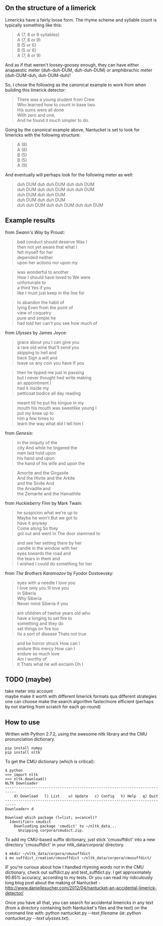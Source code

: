 ## On the structure of a limerick

Limericks have a fairly loose form. The rhyme scheme and syllable count is typically something like this:

> A (7, 8 or 9 syllables)  
> A (7, 8 or 9)  
> B (5 or 6)  
> B (5 or 6)  
> A (7, 8 or 9)

And as if that weren't loosey-goosey enough, they can have either anapaestic meter (duh-duh-DUM, duh-duh-DUM) or amphibrachic meter (duh-DUM-duh, duh-DUM-duh)!

So, I chose the following as the canonical example to work from when building this limerick detector:

> There was a young student from Crew  
> Who learned how to count in base two.  
> His sums were all done  
> With zero and one,  
> And he found it much simpler to do.

Going by the canonical example above, Nantucket is set to look for limericks with the following structure:
  
> A (8)  
> A (8)  
> B (5)  
> B (5)   
> A (9)  
  
And eventually will perhaps look for the following meter as well:
  
> duh DUM duh duh DUM duh duh DUM  
> duh DUM duh duh DUM duh duh DUM  
> duh DUM duh duh DUM   
> duh DUM duh duh DUM  
> duh duh DUM duh duh DUM duh duh DUM


## Example results

from *Swann's Way* by Proust:

> bad conduct should deserve Was I  
> then not yet aware that what I  
> felt myself for her  
> depended neither  
> upon her actions nor upon my  
  
> was wonderful to another  
> How I should have loved to We were  
> unfortunate to  
> a third Yes if you  
> like I must just keep in the line for

> to abandon the habit of  
> lying Even from the point of  
> view of coquetry  
> pure and simple he  
> had told her can't you see how much of


from *Ulysses* by James Joyce:

> grace about you I can give you  
> a rare old wine that'll send you  
> skipping to hell and  
> back Sign a will and  
> leave us any coin you have If you

> then he tipped me just in passing  
> but I never thought hed write making  
> an appointment I  
> had it inside my  
> petticoat bodice all day reading

> meant till he put his tongue in my  
> mouth his mouth was sweetlike young I  
> put my knee up to  
> him a few times to  
> learn the way what did I tell him I

from *Genesis*:
 
> in the iniquity of the  
> city And while he lingered the  
> men laid hold upon  
> his hand and upon  
> the hand of his wife and upon the

> Amorite and the Girgasite  
> And the Hivite and the Arkite  
> and the Sinite And  
> the Arvadite and  
> the Zemarite and the Hamathite

from *Huckleberry Finn* by Mark Twain:

> he suspicion what we're up to  
> Maybe he won't But we got to  
> have it anyway  
> Come along So they  
> got out and went in The door slammed to

> and see her setting there by her  
> candle in the window with her  
> eyes towards the road and  
> the tears in them and  
> I wished I could do something for her

from *The Brothers Karamazov* by Fyodor Dostoevsky:

> eyes with a needle I love you  
> I love only you Ill love you  
> in Siberia  
> Why Siberia  
> Never mind Siberia if you  
  
> are children of twelve years old who  
> have a longing to set fire to  
> something and they do  
> set things on fire too  
> Its a sort of disease Thats not true  
  
> and be horror struck How can I  
> endure this mercy How can I  
> endure so much love  
> Am I worthy of  
> it Thats what he will exclaim Oh I


## TODO (maybe)

take meter into account  
maybe make it worth with different limerick formats qua different strategies one can choose
make the search algorithm faster/more efficient (perhaps by not starting from scratch for each go-round)


## How to use

Written with Python 2.7.2, using the awesome nltk library and the CMU pronunciation dictionary. 

    pip install numpy  
    pip install nltk  
  
To get the CMU dictionary (which is critical):  

    $ python  
    >>> import nltk  
    >>> nltk.download()  
    NLTK Downloader
    ---------------------------------------------------------------------------
        d) Download   l) List    u) Update   c) Config   h) Help   q) Quit
    ---------------------------------------------------------------------------
    Downloader> d

    Download which package (l=list; x=cancel)?
      Identifier> cmudict
        Downloading package 'cmudict' to ~/nltk_data...
          Unzipping corpora/cmudict.zip.

To add my CMU-based suffix dictionary, just stick 'cmusuffdict' into a new directory 'cmusuffdict' in your nltk_data/corpora/ directory.

    $ mkdir ~/nltk_data/corpora/cmusuffdict
    $ mv suffdict_creation/cmusuffdict ~/nltk_data/corpora/cmusuffdict/

IF you're curious about how I handled rhyming words not in the CMU dictionary, check out suffdict.py and test_suffdict.py. I get approximately 90.85% accuracy, according to my tests. Or you can read my ridiculously long blog post about the making of Nantucket - http://www.daniellesucher.com/2012/04/nantucket-an-accidental-limerick-detector/
  
Once you have all that, you can search for accidental limericks in any text (from a directory containing both Nantucket's files and the text) on the command line with: python nantucket.py --text *filename* (ie: *python nantucket.py --text ulysses.txt*).
